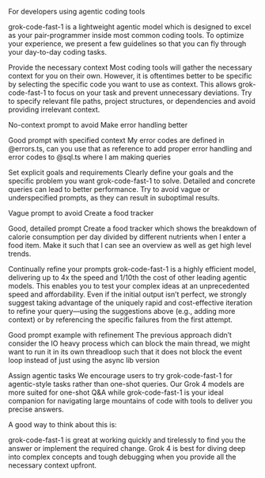 For developers using agentic coding tools

grok-code-fast-1
 is a lightweight agentic model which is designed to excel as your pair-programmer inside most common coding tools. To optimize your experience, we present a few guidelines so that you can fly through your day-to-day coding tasks.

Provide the necessary context
Most coding tools will gather the necessary context for you on their own. However, it is oftentimes better to be specific by selecting the specific code you want to use as context. This allows
grok-code-fast-1
 to focus on your task and prevent unnecessary deviations. Try to specify relevant file paths, project structures, or dependencies and avoid providing irrelevant context.

No-context prompt to avoid
Make error handling better

Good prompt with specified context
My error codes are defined in @errors.ts, can you use that as reference to add proper error handling and error codes to @sql.ts where I am making queries

Set explicit goals and requirements
Clearly define your goals and the specific problem you want 
grok-code-fast-1
 to solve. Detailed and concrete queries can lead to better performance. Try to avoid vague or underspecified prompts, as they can result in suboptimal results.

Vague prompt to avoid
Create a food tracker

Good, detailed prompt
Create a food tracker which shows the breakdown of calorie consumption per day divided by different nutrients when I enter a food item. Make it such that I can see an overview as well as get high level trends.

Continually refine your prompts
grok-code-fast-1
 is a highly efficient model, delivering up to 4x the speed and 1/10th the cost of other leading agentic models. This enables you to test your complex ideas at an unprecedented speed and affordability. Even if the initial output isn’t perfect, we strongly suggest taking advantage of the uniquely rapid and cost-effective iteration to refine your query—using the suggestions above (e.g., adding more context) or by referencing the specific failures from the first attempt.

Good prompt example with refinement
The previous approach didn’t consider the IO heavy process which can block the main thread, we might want to run it in its own threadloop such that it does not block the event loop instead of just using the async lib version

Assign agentic tasks
We encourage users to try 
grok-code-fast-1
 for agentic-style tasks rather than one-shot queries. Our Grok 4 models are more suited for one-shot Q&A while 
grok-code-fast-1
 is your ideal companion for navigating large mountains of code with tools to deliver you precise answers.

A good way to think about this is:

grok-code-fast-1
 is great at working quickly and tirelessly to find you the answer or implement the required change.
Grok 4 is best for diving deep into complex concepts and tough debugging when you provide all the necessary context upfront.
